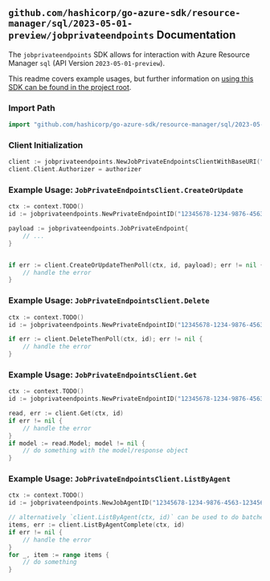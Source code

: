 
## `github.com/hashicorp/go-azure-sdk/resource-manager/sql/2023-05-01-preview/jobprivateendpoints` Documentation

The `jobprivateendpoints` SDK allows for interaction with Azure Resource Manager `sql` (API Version `2023-05-01-preview`).

This readme covers example usages, but further information on [using this SDK can be found in the project root](https://github.com/hashicorp/go-azure-sdk/tree/main/docs).

### Import Path

```go
import "github.com/hashicorp/go-azure-sdk/resource-manager/sql/2023-05-01-preview/jobprivateendpoints"
```


### Client Initialization

```go
client := jobprivateendpoints.NewJobPrivateEndpointsClientWithBaseURI("https://management.azure.com")
client.Client.Authorizer = authorizer
```


### Example Usage: `JobPrivateEndpointsClient.CreateOrUpdate`

```go
ctx := context.TODO()
id := jobprivateendpoints.NewPrivateEndpointID("12345678-1234-9876-4563-123456789012", "example-resource-group", "serverValue", "jobAgentValue", "privateEndpointValue")

payload := jobprivateendpoints.JobPrivateEndpoint{
	// ...
}


if err := client.CreateOrUpdateThenPoll(ctx, id, payload); err != nil {
	// handle the error
}
```


### Example Usage: `JobPrivateEndpointsClient.Delete`

```go
ctx := context.TODO()
id := jobprivateendpoints.NewPrivateEndpointID("12345678-1234-9876-4563-123456789012", "example-resource-group", "serverValue", "jobAgentValue", "privateEndpointValue")

if err := client.DeleteThenPoll(ctx, id); err != nil {
	// handle the error
}
```


### Example Usage: `JobPrivateEndpointsClient.Get`

```go
ctx := context.TODO()
id := jobprivateendpoints.NewPrivateEndpointID("12345678-1234-9876-4563-123456789012", "example-resource-group", "serverValue", "jobAgentValue", "privateEndpointValue")

read, err := client.Get(ctx, id)
if err != nil {
	// handle the error
}
if model := read.Model; model != nil {
	// do something with the model/response object
}
```


### Example Usage: `JobPrivateEndpointsClient.ListByAgent`

```go
ctx := context.TODO()
id := jobprivateendpoints.NewJobAgentID("12345678-1234-9876-4563-123456789012", "example-resource-group", "serverValue", "jobAgentValue")

// alternatively `client.ListByAgent(ctx, id)` can be used to do batched pagination
items, err := client.ListByAgentComplete(ctx, id)
if err != nil {
	// handle the error
}
for _, item := range items {
	// do something
}
```
